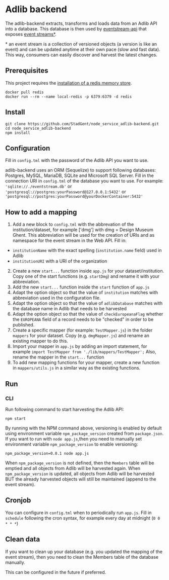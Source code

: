 # Adlib backend

The adlib-backend extracts, transforms and loads data from an Adlib API into a database.
This database is then used by [eventstream-api](https://github.com/StadGent/node_service_eventstream-api) that exposes [event streams*](https://github.com/TREEcg/specification/tree/master/examples/eventstreams).

\* an event stream is a collection of versioned objects (a version is like an event) and can be updated anytime at their own pace (slow and fast data). This way, consumers can easily discover and harvest the latest changes.

## Prerequisites

This project requires the [installation of a redis memory store](https://redis.io/docs/getting-started/installation/).

```
docker pull redis
docker run --rm --name local-redis -p 6379:6379 -d redis
```

## Install

```
git clone https://github.com/StadGent/node_service_adlib-backend.git
cd node_service_adlib-backend
npm install
```

## Configuration

Fill in `config.tml` with the password of the Adlib API you want to use.

adlib-backend uses an ORM (Sequelize) to support following databases: Postgres, MySQL, MariaDB, SQLite and Microsoft SQL Server.
Fill in the connection URI in `config.tml` of the database you want to use. For example: `'sqlite://./eventstream.db'` or `'postgresql://postgres:yourPassword@127.0.0.1:5432'` or `'postgresql://postgres:yourPassword@yourDockerContainer:5432'`

## How to add a mapping

1) Add a new block to `config.tml` with the abbrevation of the institution/dataset, for example ['dmg'] with dmg = Design Museum Ghent.
This abbreviation will be used for the creation of URIs and as namespace for the event stream in the Web API. Fill in:
* `institutionName` with the exact spelling (`institution.name` field) used in Adlib
* `institutionURI` with a URI of the organization

2) Create a new `start...` function inside `app.js` for your dataset/institution. Copy one of the start functions (e.g. `startDmg`) and rename it with your abbreviation.
3) Add the new `start...` function inside the `start` function of `app.js` 
4) Adapt the option object so that the value of `institution` matches with abbreviation used in the configuration file.
5) Adapt the option object so that the value of `adlibDatabase` matches with the database name in Adlib that needs to be harvested
6) Adapt the option object so that the value of `checkEuropeanaFlag` whether the `EUROPEANA` field of a record needs to be "checked" in order to be published.
7) Create a specific mapper (for example: `TestMapper.js`) in the folder `mappers` for your dataset. Copy (e.g. `dmgMapper.js`) and rename an existing mapper to do this.
8) Import your mapper in `app.js` by adding an import statement, for example `import TestMapper from './lib/mappers/TestMapper';` Also, rename the mapper in the `start...` function
9) To add new mapping functions for your mapper, create a new function in `mappers/utils.js` in a similar way as the existing functions.

## Run

### CLI

Run following command to start harvesting the Adlib API:

```
npm start
```

By running with the NPM command above, versioning is enabled by default using environment variable `npm_package_version` created from `package.json`.
If you want to run with `node app.js`,then you need to manually set environment variable `npm_package_version` to enable versioning:
```
npm_package_version=0.0.1 node app.js
```

When `npm_package_version` is not defined, then the `Members` table will be emptied and all objects from Adlib will be harvested again.
When `npm_package_version` is updated, all objects from Adlib will be harvested BUT the already harvested objects will still be maintained (append to the event stream).

## Cronjob

You can configure in `config.tml` when to periodically run `app.js`.
Fill in `schedule` following the cron syntax, for example every day at midnight (`0 0 * * *`)


## Clean data

If you want to clean up your database (e.g. you updated the mapping of the event stream), then you need to clean the Members table of the database manually.

This can be configured in the future if preferred.
